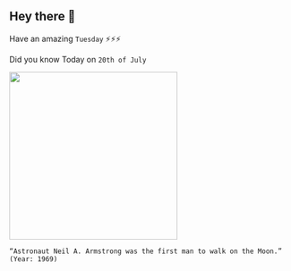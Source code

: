 ## Hey there 👋
Have an amazing `Tuesday` ⚡⚡⚡

Did you know Today on `20th of July`
 
 [<img src="" width="300" />](https://www.history.com/this-day-in-history/armstrong-walks-on-moon#:~:text=At%2010%3A56%20p.m.%20EDT,on%20the%20surface%20of%20the) 
 ```
“Astronaut Neil A. Armstrong was the first man to walk on the Moon.” (Year: 1969)
```
